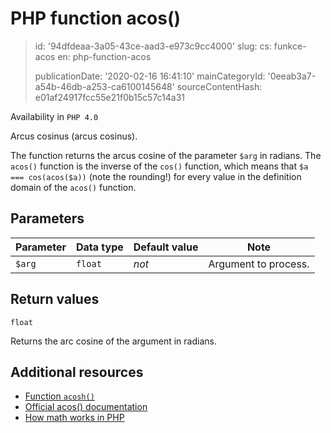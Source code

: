 PHP function acos()
===================

> id: '94dfdeaa-3a05-43ce-aad3-e973c9cc4000'
> slug:
> 	cs: funkce-acos
> 	en: php-function-acos
> 
> publicationDate: '2020-02-16 16:41:10'
> mainCategoryId: '0eeab3a7-a54b-46db-a253-ca6100145648'
> sourceContentHash: e01af24917fcc55e21f0b15c57c14a31

Availability in `PHP 4.0`

Arcus cosinus (arcus cosinus).

The function returns the arcus cosine of the parameter `$arg` in radians. The `acos()` function is the inverse of the `cos()` function, which means that `$a === cos(acos($a))` (note the rounding!) for every value in the definition domain of the `acos()` function.

Parameters
---------

| Parameter | Data type | Default value | Note |
|----------|------------|-----|-----|
| `$arg` | `float` | *not* | Argument to process. |


Return values
----------------

`float`

Returns the arc cosine of the argument in radians.

Additional resources
------------

- <a href="/function-acosh">Function `acosh()`</a>
- [Official acos() documentation](https://www.php.net/manual/en/function.acos.php)
- <a href="/mathematics">How math works in PHP</a>
